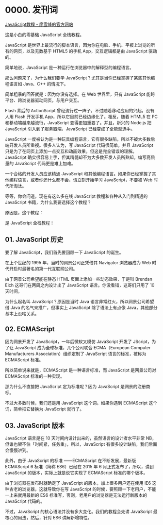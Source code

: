 # 0000. 发刊词

[JavaScript教程 - 廖雪峰的官方网站](https://www.liaoxuefeng.com/wiki/1022910821149312)

这是小白的零基础 JavaScript 全栈教程。

JavaScript 是世界上最流行的脚本语言，因为你在电脑、手机、平板上浏览的所有的网页，以及无数基于 HTML5 的手机 App，交互逻辑都是由 JavaScript 驱动的。

简单地说，JavaScript 是一种运行在浏览器中的解释型的编程语言。

那么问题来了，为什么我们要学 JavaScript？尤其是当你已经掌握了某些其他编程语言如 Java、C++ 的情况下。

简单粗暴的回答就是：因为你没有选择。在 Web 世界里，只有 JavaScript 能跨平台、跨浏览器驱动网页，与用户交互。

Flash 背后的 ActionScript 曾经流行过一阵子，不过随着移动应用的兴起，没有人用 Flash 开发手机 App，所以它目前已经边缘化了。相反，随着 HTML5 在 PC 和移动端越来越流行，JavaScript 变得更加重要了。并且，新兴的 Node.js 把 JavaScript 引入到了服务器端，JavaScript 已经变成了全能型选手。

JavaScript 一度被认为是一种玩具编程语言，它有很多缺陷，所以不被大多数后端开发人员所重视。很多人认为，写 JavaScript 代码很简单，并且 JavaScript 只是为了在网页上添加一点交互和动画效果。但这是完全错误的理解。JavaScript 确实很容易上手，但其精髓却不为大多数开发人员所熟知。编写高质量的 JavaScript 代码更是难上加难。

一个合格的开发人员应该精通 JavaScript 和其他编程语言。如果你已经掌握了其他编程语言，或者你还什么都不会，请立刻开始学习 JavaScript，不要被 Web 时代所淘汰。

等等，你会问道，现在有这么多在线 JavaScript 教程和各种从入门到精通的 JavaScript 书籍，为什么我要选择这个教程？

原因是，这个教程：

是 JavaScript 全栈教程！

## 01. JavaScript 历史

要了解 JavaScript，我们首先要回顾一下 JavaScript 的诞生。

在上个世纪的 1995 年，当时的网景公司正凭借其 Navigator 浏览器成为 Web 时代开启时最著名的第一代互联网公司。

由于网景公司希望能在静态 HTML 页面上添加一些动态效果，于是叫 Brendan Eich 这哥们在两周之内设计出了 JavaScript 语言。你没看错，这哥们只用了 10 天时间。

为什么起名叫 JavaScript？原因是当时 Java 语言非常红火，所以网景公司希望借 Java 的名气来推广，但事实上 JavaScript 除了语法上有点像 Java，其他部分基本上没啥关系。

## 02. ECMAScript

因为网景开发了 JavaScript，一年后微软又模仿 JavaScript 开发了 JScript，为了让 JavaScript 成为全球标准，几个公司联合 ECMA（European Computer Manufacturers Association）组织定制了 JavaScript 语言的标准，被称为 ECMAScript 标准。

所以简单说来就是，ECMAScript 是一种语言标准，而 JavaScript 是网景公司对 ECMAScript 标准的一种实现。

那为什么不直接把 JavaScript 定为标准呢？因为 JavaScript 是网景的注册商标。

不过大多数时候，我们还是用 JavaScript 这个词。如果你遇到 ECMAScript 这个词，简单把它替换为 JavaScript 就行了。

## 03. JavaScript 版本

JavaScript 语言是在 10 天时间内设计出来的，虽然语言的设计者水平非常 NB，但谁也架不住「时间紧，任务重」，所以，JavaScript 有很多设计缺陷，我们后面会慢慢讲到。

此外，由于 JavaScript 的标准 ——ECMAScript 在不断发展，最新版 ECMAScript 6 标准（简称 ES6）已经在 2015 年 6 月正式发布了，所以，讲到 JavaScript 的版本，实际上就是说它实现了 ECMAScript 标准的哪个版本。

由于浏览器在发布时就确定了 JavaScript 的版本，加上很多用户还在使用 IE6 这种古老的浏览器，这就导致你在写 JavaScript 的时候，要照顾一下老用户，不能一上来就用最新的 ES6 标准写，否则，老用户的浏览器是无法运行新版本的 JavaScript 代码的。

不过，JavaScript 的核心语法并没有多大变化。我们的教程会先讲 JavaScript 最核心的用法，然后，针对 ES6 讲解新增特性。
